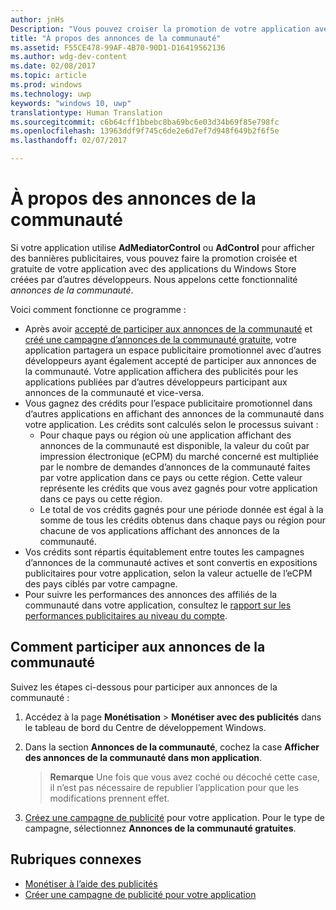 ```yaml
---
author: jnHs
Description: "Vous pouvez croiser la promotion de votre application avec celle d&quot;applications publiées par d’autres développeurs. Nous appelons cette fonctionnalité « annonces de la communauté »."
title: "À propos des annonces de la communauté"
ms.assetid: F55CE478-99AF-4B70-90D1-D16419562136
ms.author: wdg-dev-content
ms.date: 02/08/2017
ms.topic: article
ms.prod: windows
ms.technology: uwp
keywords: "windows 10, uwp"
translationtype: Human Translation
ms.sourcegitcommit: c6b64cff1bbebc8ba69bc6e03d34b69f85e798fc
ms.openlocfilehash: 13963ddf9f745c6de2e6d7ef7d948f649b2f6f5e
ms.lasthandoff: 02/07/2017

---
```


# <a name="about-community-ads"></a>À propos des annonces de la communauté

Si votre application utilise **AdMediatorControl** ou **AdControl** pour afficher des bannières publicitaires, vous pouvez faire la promotion croisée et gratuite de votre application avec des applications du Windows Store créées par d’autres développeurs. Nous appelons cette fonctionnalité *annonces de la communauté*.  

Voici comment fonctionne ce programme :

* Après avoir [accepté de participer aux annonces de la communauté](#how-to-opt-in-to-community-ads) et [créé une campagne d’annonces de la communauté gratuite](create-an-ad-campaign-for-your-app.md), votre application partagera un espace publicitaire promotionnel avec d’autres développeurs ayant également accepté de participer aux annonces de la communauté. Votre application affichera des publicités pour les applications publiées par d’autres développeurs participant aux annonces de la communauté et vice-versa.
* Vous gagnez des crédits pour l’espace publicitaire promotionnel dans d’autres applications en affichant des annonces de la communauté dans votre application. Les crédits sont calculés selon le processus suivant :
  * Pour chaque pays ou région où une application affichant des annonces de la communauté est disponible, la valeur du coût par impression électronique (eCPM) du marché concerné est multipliée par le nombre de demandes d’annonces de la communauté faites par votre application dans ce pays ou cette région. Cette valeur représente les crédits que vous avez gagnés pour votre application dans ce pays ou cette région.
  * Le total de vos crédits gagnés pour une période donnée est égal à la somme de tous les crédits obtenus dans chaque pays ou région pour chacune de vos applications affichant des annonces de la communauté.
* Vos crédits sont répartis équitablement entre toutes les campagnes d’annonces de la communauté actives et sont convertis en expositions publicitaires pour votre application, selon la valeur actuelle de l’eCPM des pays ciblés par votre campagne.
* Pour suivre les performances des annonces des affiliés de la communauté dans votre application, consultez le [rapport sur les performances publicitaires au niveau du compte](advertising-performance-report.md#account-level-advertising-performance-report).

## <a name="how-to-opt-in-to-community-ads"></a>Comment participer aux annonces de la communauté

Suivez les étapes ci-dessous pour participer aux annonces de la communauté :

1. Accédez à la page **Monétisation** &gt; **Monétiser avec des publicités** dans le tableau de bord du Centre de développement Windows.
2. Dans la section **Annonces de la communauté**, cochez la case **Afficher des annonces de la communauté dans mon application**.
   > **Remarque**  Une fois que vous avez coché ou décoché cette case, il n’est pas nécessaire de republier l’application pour que les modifications prennent effet.

3. [Créez une campagne de publicité](create-an-ad-campaign-for-your-app.md) pour votre application. Pour le type de campagne, sélectionnez **Annonces de la communauté gratuites**.


## <a name="related-topics"></a>Rubriques connexes

* [Monétiser à l’aide des publicités](monetize-with-ads.md)
* [Créer une campagne de publicité pour votre application](create-an-ad-campaign-for-your-app.md)

